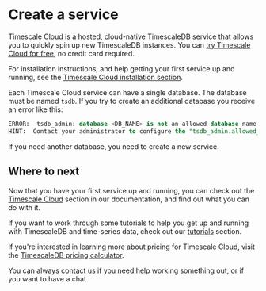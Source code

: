 # Create a service
Timescale Cloud is a hosted, cloud-native TimescaleDB service that allows you to
quickly spin up new TimescaleDB instances. You can
[try Timescale Cloud for free][sign-up], no credit card required.

For installation instructions, and help getting your first service up and
running, see the [Timescale Cloud installation section][cloud-install].

Each Timescale Cloud service can have a single database. The database must be
named `tsdb`. If you try to create an additional database you receive an error
like this:

```sql
ERROR:  tsdb_admin: database <DB_NAME> is not an allowed database name
HINT:  Contact your administrator to configure the "tsdb_admin.allowed_databases"
```

If you need another database, you need to create a new service.

## Where to next
Now that you have your first service up and running, you can check out the
[Timescale Cloud][tsc-docs] section in our documentation, and
find out what you can do with it.

If you want to work through some tutorials to help you get up and running with
TimescaleDB and time-series data, check out our [tutorials][tutorials] section.

If you're interested in learning more about pricing for Timescale Cloud, visit
the [TimescaleDB pricing calculator][timescale-pricing].

You can always [contact us][contact] if you need help working something out, or
if you want to have a chat.


[sign-up]: https://www.timescale.com/timescale-signup
[timescale-pricing]: https://www.timescale.com/products#cloud-pricing
[contact]: https://www.timescale.com/contact
[tsc-docs]: cloud/:currentVersion:/
[tutorials]: /timescaledb/:currentVersion:/tutorials/
[cloud-install]: install/:currentVersion:/installation-cloud/
